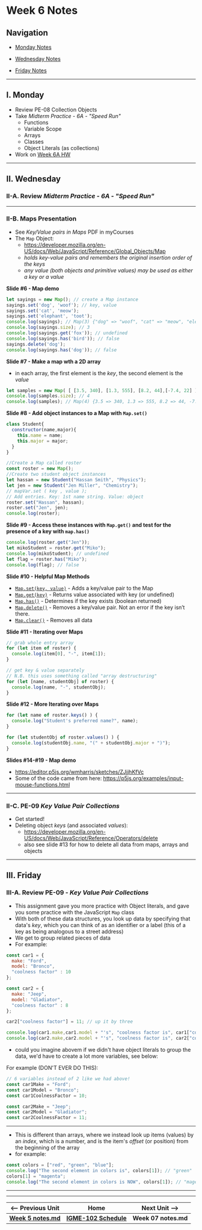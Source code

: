 # Week 6 Notes

## Navigation

- [Monday Notes](#monday)

- [Wednesday Notes](#wednesday)

- [Friday Notes](#friday)


<hr>

<a id="monday" />

## I. Monday

- Review PE-08 Collection Objects
- Take *Midterm Practice - 6A - "Speed Run"*
  - Functions
  - Variable Scope
  - Arrays
  - Classes
  - Object Literals (as collections)
- Work on [Week 6A HW](https://github.com/tonethar/IGME-102-Fall-2022/blob/main/docs/6A-HW.md)

<hr>

<a id="wednesday" />

## II. Wednesday

### II-A. Review *Midterm Practice - 6A - "Speed Run"*

<hr>

### II-B. Maps Presentation
- See *Key/Value pairs in Maps* PDF in myCourses
- The `Map` Object:
  - https://developer.mozilla.org/en-US/docs/Web/JavaScript/Reference/Global_Objects/Map
  - *holds key-value pairs and remembers the original insertion order of the keys*
  - *any value (both objects and primitive values) may be used as either a key or a value*
 
**Slide #6 - Map demo**

```js
let sayings = new Map(); // create a Map instance
sayings.set('dog', 'woof'); // key, value 
sayings.set('cat', 'meow'); 
sayings.set('elephant', 'toot');
console.log(sayings); // Map(3) {"dog" => "woof", "cat" => "meow", "elephant" => "toot"}
console.log(sayings.size); // 3 
console.log(sayings.get('fox')); // undefined 
console.log(sayings.has('bird')); // false 
sayings.delete('dog');
console.log(sayings.has('dog')); // false
```


**Slide #7 - Make a map wth a 2D array**
- in each array, the first element is the *key*, the second element is the *value*

```js
let samples = new Map( [ [3.5, 340], [1.3, 555], [8.2, 44],[-7.4, 22] ] ); 
console.log(samples.size); // 4
console.log(samples); // Map(4) {3.5 => 340, 1.3 => 555, 8.2 => 44, -7.4 => 22}
```

**Slide #8 - Add object instances to a Map with `Map.set()`**

```js
class Student{
  constructor(name,major){
    this.name = name;
    this.major = major;
  }
}

//Create a Map called roster
const roster = new Map();
//Create two student object instances
let hassan = new Student("Hassan Smith", "Physics");
let jen = new Student("Jen Miller", "Chemistry");
// mapVar.set ( key , value );
// Add entries. Key: 1st name string. Value: object
roster.set("Hassan", hassan); 
roster.set("Jen", jen);
console.log(roster);
```

**Slide #9 - Access these instances with `Map.get()` and test for the presence of a key with `map.has()`**

```js
console.log(roster.get("Jen"));
let mikoStudent = roster.get("Miko");
console.log(mikoStudent); // undefined
let flag = roster.has("Miko");
console.log(flag); // false
```

**Slide #10 - Helpful Map Methods**
- [`Map.set(key, value)`](https://developer.mozilla.org/en-US/docs/Web/JavaScript/Reference/Global_Objects/Map/set) - Adds a key/value pair to the Map
- [`Map.get(key)`](https://developer.mozilla.org/en-US/docs/Web/JavaScript/Reference/Global_Objects/Map/get) - Returns value associated with key (or undefined)
- [`Map.has()`](https://developer.mozilla.org/en-US/docs/Web/JavaScript/Reference/Global_Objects/Map/has) - Determines if the key exists (boolean returned)
- [`Map.delete()`](https://developer.mozilla.org/en-US/docs/Web/JavaScript/Reference/Global_Objects/Map/delete) - Removes a key/value pair. Not an error if the key isn’t there.
- [`Map.clear()`](https://developer.mozilla.org/en-US/docs/Web/JavaScript/Reference/Global_Objects/Map/clear) - Removes all data


**Slide #11 - Iterating over Maps**

```js
// grab whole entry array 
for (let item of roster) { 
  console.log(item[0], "-", item[1]);
}

// get key & value separately
// N.B. this uses something called "array destructuring"
for (let [name, studentObj] of roster) { 
  console.log(name, "-", studentObj);
}
```

**Slide #12 - More Iterating over Maps**
```js
for (let name of roster.keys() ) { 
  console.log("Student's preferred name?", name);
}

for (let studentObj of roster.values() ) { 
  console.log(studentObj.name, "(" + studentObj.major + ")");
}
```

**Slides #14-#19 - Map demo**
- https://editor.p5js.org/wmharris/sketches/ZJjjhKfVc
- Some of the code came from here: https://p5js.org/examples/input-mouse-functions.html

<hr>

### II-C. PE-09 *Key Value Pair Collections*
- Get started!
- Deleting object *keys* (and associated *values*):
  - https://developer.mozilla.org/en-US/docs/Web/JavaScript/Reference/Operators/delete
  - also see slide #13 for how to delete all data from maps, arrays and objects


<hr>

<a id="friday" />

## III. Friday

### III-A. Review PE-09 - *Key Value Pair Collections*
- This assignment gave you more practice with Object literals, and gave you some practice with the JavaScript `Map` class
- With both of these data structures, you look up data by specifying that data's *key*, which you can think of as an identifier or a label (this of a key as being analogous to a street address)
- We get to group related pieces of data
- For example:

```js
const car1 = {
  make: "Ford",
  model: "Bronco",
  "coolness factor" : 10
};

const car2 = {
  make: "Jeep",
  model: "Gladiator",
  "coolness factor" : 8
};

car2["coolness factor"] = 11; // up it by three

console.log(car1.make,car1.model + "'s", "coolness factor is", car1["coolness factor"]); // Ford Bronco's coolness factor is 10
console.log(car2.make,car2.model + "'s", "coolness factor is", car2["coolness factor"]); // Jeep Gladiator's coolness factor is 11
```
- could you imagine abovem if we didn't have object literals to group the data, we'd have to create a lot more variables, see below:

 For example (DON'T EVER DO THIS):

```js
// 6 variables instead of 2 like we had above!
const car1Make = "Ford";
const car1Model = "Bronco";
const car1CoolnessFactor = 10;

const car2Make = "Jeep";
const car2Model = "Gladiator";
const car2CoolnessFactor = 11;
```

<hr>

- This is different than arrays, where we instead look up items (values) by an *index*, which is a number, and is the item's *offset* (or position) from the beginning of the array
- for example:

```js
const colors = ["red", "green", "blue"];
console.log("The second element in colors is", colors[1]); // "green"
colors[1] = "magenta";
console.log("The second element in colors is NOW", colors[1]); // "magenta"
```

<hr><hr>

| <-- Previous Unit | Home | Next Unit -->
| --- | --- | --- 
| [**Week 5 notes.md**](05.md)     |  [**IGME-102 Schedule**](../schedule.md) | **Week 07 notes.md**
